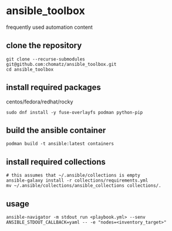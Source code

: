 # ansible_toolbox
frequently used automation content

## clone the repository
```
git clone --recurse-submodules git@github.com:chomatz/ansible_toolbox.git
cd ansible_toolbox
```

## install required packages
centos/fedora/redhat/rocky
```
sudo dnf install -y fuse-overlayfs podman python-pip
```

## build the ansible container
```
podman build -t ansible:latest containers
```

## install required collections
```
# this assumes that ~/.ansible/collections is empty
ansible-galaxy install -r collections/requirements.yml
mv ~/.ansible/collections/ansible_collections collections/.
```

## usage
```
ansible-navigator -m stdout run <playbook.yml> --senv ANSIBLE_STDOUT_CALLBACK=yaml -- -e "nodes=<inventory_target>"
```
